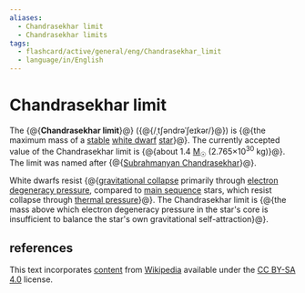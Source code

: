 ```yaml
---
aliases:
  - Chandrasekhar limit
  - Chandrasekhar limits
tags:
  - flashcard/active/general/eng/Chandrasekhar_limit
  - language/in/English
---
```


# Chandrasekhar limit

The {@{__Chandrasekhar limit__}@} ({@{/ˌtʃəndrəˈʃeɪkər/}@}) is {@{the maximum mass of a [stable](hydrostatic%20equilibrium.md) [white dwarf](white%20dwarf.md) [star](star.md)}@}. The currently accepted value of the Chandrasekhar limit is {@{about 1.4 [M<sub>☉</sub>](solar%20mass.md) (2.765×10<sup>30</sup> kg)}@}. The limit was named after {@{[Subrahmanyan Chandrasekhar](Subrahmanyan%20Chandrasekhar.md)}@}. <!--SR:!2026-03-13,380,270!2026-08-11,481,270!2025-07-18,267,330!2025-10-21,265,250!2025-06-21,203,270-->

White dwarfs resist {@{[gravitational collapse](gravitational%20collapse.md) primarily through [electron degeneracy pressure](electron%20degeneracy%20pressure.md), compared to [main sequence](main%20sequence.md) stars, which resist collapse through [thermal pressure](pressure.md#pressure%20of%20an%20ideal%20gas)}@}. The Chandrasekhar limit is {@{the mass above which electron degeneracy pressure in the star's core is insufficient to balance the star's own gravitational self-attraction}@}. <!--SR:!2026-04-13,459,310!2025-05-13,206,310-->

## references

This text incorporates [content](https://en.wikipedia.org/wiki/Chandrasekhar_limit) from [Wikipedia](Wikipedia.md) available under the [CC BY-SA 4.0](https://creativecommons.org/licenses/by-sa/4.0/) license.
